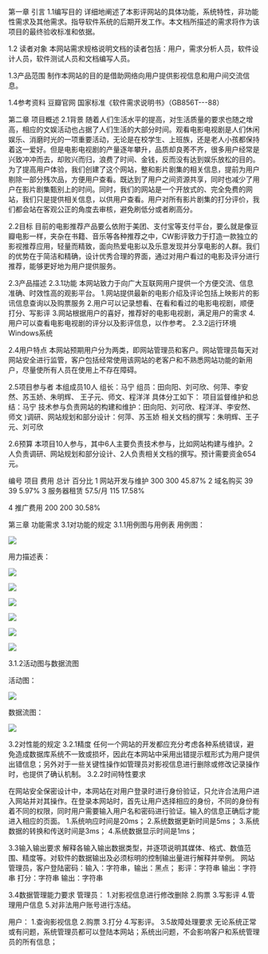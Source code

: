 第一章    引言
1.1编写目的
详细地阐述了本影评网站的具体功能，系统特性，非功能性需求及其他需求。指导软件系统的后期开发工作。本文档所描述的需求将作为该项目的最终验收标准和依据。

1.2 读者对象
本网站需求规格说明文档的读者包括：用户，需求分析人员，软件设计人员，软件测试人员和文档编写人员。

1.3产品范围
制作本网站的目的是借助网络向用户提供影视信息和用户间交流信息。

1.4参考资料
豆瓣官网
国家标准《软件需求说明书》（GB856T---88）






第二章    项目概述
2.1背景
随着人们生活水平的提高，对生活质量的要求也随之增高，相应的文娱活动也占据了人们生活的大部分时间。观看电影电视剧是人们休闲娱乐、消磨时光的一项重要活动，无论是在校学生、上班族，还是老人小孩都保持着这一爱好。但是电影电视剧的产量逐年攀升，品质却良莠不齐，很多用户经常是兴致冲冲而去，却败兴而归，浪费了时间、金钱，反而没有达到娱乐放松的目的。
为了提高用户体验，我们创建了这个网站，整和影片剧集的相关信息，提前为用户剔除一部分残次品，方便用户查看。既达到了用户之间资源共享，同时也减少了用户在影片剧集甄别上的时间。同时，我们的网站是一个开放式的、完全免费的网站，我们只是提供相关信息，以供用户查看。用户对所有影片剧集的打分评价，我们都会站在客观公正的角度去审核，避免刷低分或者刷高分。

2.2目标
目前的电影推荐产品要么依附于美团、支付宝等支付平台，要么就是像豆瓣电影一样，夹杂在书籍、音乐等各种推荐之中，CW影评致力于打造一款独立的影视推荐应用，轻量而精致，面向热爱电影以及乐意发现并分享电影的人群。我们的优势在于简洁和精确，设计优秀合理的界面，通过对用户看过的电影及评分进行推荐，能够更好地为用户提供服务。

2.3产品描述
2.3.1功能
本网站致力于向广大互联网用户提供一个方便交流、信息准确、时效性高的观影平台。
1.网站提供最新的电影介绍及评论包括上映影片的影讯信息查询以及购票服务
2.用户可以记录想看、在看和看过的电影电视剧，顺便打分、写影评
3.网站根据用户的喜好，推荐好的电影电视剧，满足用户的需求
4.用户可以查看电影电视剧的评分以及影评信息，以作参考。
2.3.2运行环境
Windows系统

2.4用户特点
本网站预期用户分为两类，即网站管理员和客户。网站管理员每天对网站安全进行监管，客户包括经常使用该网站的老客户和不熟悉网站功能的新用户，尽量使所有人员在使用上不存在障碍。


2.5项目参与者
本组成员10人 
组长：马宁 
组员：田向阳、刘可欣、何萍、李安然、苏玉娇、朱明辉、
      王子元、师文、程洋洋 
具体分工如下：
项目监督维护和总结：马宁
技术参与负责网站的构建和维护：田向阳、刘可欣、程洋洋、李安然、师文
)调研、网站规划和部分设计：何萍、苏玉娇
相关文档的撰写：朱明辉、王子元、刘可欣


2.6预算
本项目10人参与，其中6人主要负责技术参与，比如网站构建与维护。2人负责调研、网站规划和部分设计、2人负责相关文档的撰写。预计需要资金654元。   

编号	项目	费用	总计	百分比
1	网站开发与维护	300	300	45.87%
2	域名购买 	39 	39	5.97%
3	服务器租赁 	57.5/月	115 	17.58% 

4	 推广费用	200	200	30.58%





第三章    功能需求
3.1对功能的规定
3.1.1用例图与用例表
用例图：

![](https://ooo.0o0.ooo/2017/06/27/59521a5b48da4.png)

用力描述表：

![](https://ooo.0o0.ooo/2017/06/19/5947d6d8a89c4.png)

![](https://ooo.0o0.ooo/2017/06/19/5947d7e6881bf.png)

![](https://ooo.0o0.ooo/2017/06/19/5947d823a0f5f.png)

![](https://ooo.0o0.ooo/2017/06/19/5947d85891fb3.png)

![](https://ooo.0o0.ooo/2017/06/19/5947d89324896.png)

![](https://ooo.0o0.ooo/2017/06/19/5947d8c2707b7.png)

3.1.2活动图与数据流图

活动图：

![](https://ooo.0o0.ooo/2017/06/19/5947ce07ece9a.png)





数据流图：

![](https://ooo.0o0.ooo/2017/06/19/5947cdce6fc9e.png)








3.2对性能的规定
3.2.1精度
任何一个网站的开发都应充分考虑各种系统错误，避免造成数据库系统不一致或损坏，因此在本网站中采用出错提示框形式为用户提供出错信息；另外对于一些关键性操作如管理员对影视信息进行删除或修改记录操作时，也提供了确认机制。
3.2.2时间特性要求

 在网站安全保密设计中，本网站在对用户登录时进行身份验证，只允许合法用户进入网站并对其操作。在登录本网站时，首先让用户选择相应的身份，不同的身份有着不同的权限，同时用户需要输入用户名和密码进行验证。输入的信息正确后才能进入相应的页面。
1.系统响应时间是20ms；
2.系统数据更新时间是5ms；
3.系统数据的转换和传送时间是3ms；
4.系统数据显示时间是1ms；


3.3输入输出要求
解释各输入输出数据类型，并逐项说明其媒体、格式、数值范围、精度等。对软件的数据输出及必须标明的控制输出量进行解释并举例。
网站管理员，客户登陆密码：输入：字符串，输出：黑点；
影评：字符串    输出：字符串
打分：字符串    输出：字符串

3.4数据管理能力要求
管理员：
    1.对影视信息进行修改删除
     2.购票
     3.写影评
     4.管理用户信息
     5.对非法用户账号进行冻结。

用户：
      1.查询影视信息
       2.购票
       3.打分
       4.写影评。
3.5故障处理要求
无论系统正常或有问题，系统管理员都可以登陆本网站；系统出问题，不会影响客户和系统管理员的所有信息；

     

